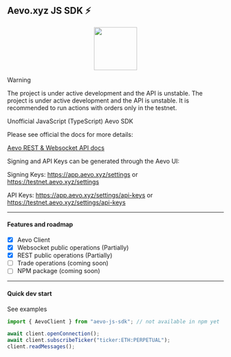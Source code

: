 ## Aevo.xyz JS SDK ⚡

<div align="center">
  <img src="https://images.mirror-media.xyz/publication-images/nBg0BS_dWINeiuAf-asFL.jpeg?height=400&width=400" width="100" height="100">
</div>

> [!WARNING]
> The project is under active development and the API is unstable. The project is under active development and the API is unstable. It is recommended to run actions with orders only in the testnet.

Unofficial JavaScript (TypeScript) Aevo SDK

Please see official the docs for more details:

[Aevo REST & Websocket API docs](https://api-docs.aevo.xyz/reference/overview)

Signing and API Keys can be generated through the Aevo UI:

Signing Keys: https://app.aevo.xyz/settings or https://testnet.aevo.xyz/settings

API Keys: https://app.aevo.xyz/settings/api-keys or https://testnet.aevo.xyz/settings/api-keys

---

#### Features and roadmap

- [x] Aevo Client
- [x] Websocket public operations (Partially)
- [x] REST public operations (Partially)
- [ ] Trade operations (coming soon)
- [ ] NPM package (coming soon)

---

#### Quick dev start

See examples

```typescript
import { AevoClient } from "aevo-js-sdk"; // not available in npm yet

await client.openConnection();
await client.subscribeTicker("ticker:ETH:PERPETUAL");
client.readMessages();
```
